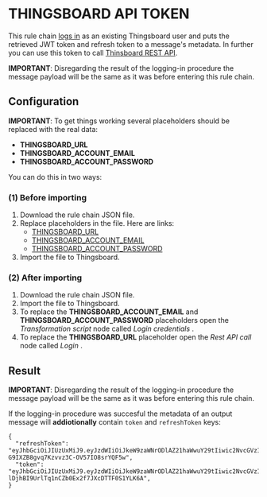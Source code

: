 # THINGSBOARD API TOKEN

This rule chain [logs in](https://demo.thingsboard.io/swagger-ui/#/login-endpoint/loginPost) as an existing Thingsboard user and puts the retrieved JWT token and refresh token to a message's metadata. In further you can use this token to call [Thinsboard REST API](https://demo.thingsboard.io/swagger-ui/).

**IMPORTANT**: Disregarding the result of the logging-in procedure the message payload will be the same as it was before entering this rule chain.

## Configuration

**IMPORTANT**: To get things working several placeholders should be replaced with the real data:
- **THINGSBOARD_URL**
- **THINGSBOARD_ACCOUNT_EMAIL**
- **THINGSBOARD_ACCOUNT_PASSWORD**

You can do this in two ways:

### (1) Before importing

1. Download the rule chain JSON file.
2. Replace placeholders in the file. Here are links:
    - [THINGSBOARD_URL](https://github.com/devaskim/awesome-thingsboard/blob/main/chain/tb_api_token/tb_api_token.json#L65)
    - [THINGSBOARD_ACCOUNT_EMAIL](https://github.com/devaskim/awesome-thingsboard/blob/main/chain/tb_api_token/tb_api_token.json#L99)
    - [THINGSBOARD_ACCOUNT_PASSWORD](https://github.com/devaskim/awesome-thingsboard/blob/main/chain/tb_api_token/tb_api_token.json#L99)
3. Import the file to Thingsboard.

### (2) After importing
1. Download the rule chain JSON file.
2. Import the file to Thingsboard.
3. To replace the **THINGSBOARD_ACCOUNT_EMAIL** and **THINGSBOARD_ACCOUNT_PASSWORD** placeholders open the _Transformation script_ node called _Login credentials_ .
4. To replace the **THINGSBOARD_URL** placeholder open the _Rest API call_ node called _Login_ .

## Result

**IMPORTANT**: Disregarding the result of the logging-in procedure the message payload will be the same as it was before entering this rule chain.

If the logging-in procedure was succesful the metadata of an output message will **addiotionally** contain `token` and `refreshToken` keys:
```
{
  "refreshToken": "eyJhbGciOiJIUzUxMiJ9.eyJzdWIiOiJkeW9zaWNrODlAZ21haWwuY29tIiwic2NvcGVzIjpbIlJFRlJFU0hfVE9LRU4iXSwidXNlcklkIjoiMzYzMDdhODAtYTA3NC0xMWVjLTgwZTItZTExNjk4MzIzZTRiIiwiaXNQdWJsaWMiOmZhbHNlLCJpc3MiOiJ0aGluZ3Nib2FyZC5pbyIsImp0aSI6Ijg1N2RkMWE4LWZlNTItNDIxYy04YzRlLWM4YzZkNmRjYmE2YSIsImlhdCI6MTY1Mjk4NzYxNiwiZXhwIjoxNjUzNTkyNDE2fQ.XxR3HWK2IHMZBmxRA2XaHHVirqu4GfUCXT3Rrx0z9rgDVVdjTgqm-G9IXZB8gvq7Kzvvz3C-OV57IO8srYQF5w",
  "token": "eyJhbGciOiJIUzUxMiJ9.eyJzdWIiOiJkeW9zaWNrODlAZ21haWwuY29tIiwic2NvcGVzIjpbIlRFTkFOVF9BRE1JTiJdLCJ1c2VySWQiOiIzNjMwN2E4MC1hMDc0LTExZWMtODBlMi1lMTE2OTgzMjNlNGIiLCJmaXJzdE5hbWUiOiJEZW5pcyIsImVuYWJsZWQiOnRydWUsImlzUHVibGljIjpmYWxzZSwidGVuYW50SWQiOiJhZWYxMTBjMC1hMDczLTExZWMtODBlMi1lMTE2OTgzMjNlNGIiLCJjdXN0b21lcklkIjoiMTM4MTQwMDAtMWRkMi0xMWIyLTgwODAtODA4MDgwODA4MDgwIiwiaXNzIjoidGhpbmdzYm9hcmQuaW8iLCJpYXQiOjE2NTI5ODc2MTYsImV4cCI6MTY1Mjk5NjYxNn0.b_PRViDYx6wFXHwdobYI8uTCMPDcyG_nyoW8O6bTdm3XFvR-lDjhBI9UrlTq1nCZb0Ex2f7JXcDTTF0S1YLK6A",
}
```
